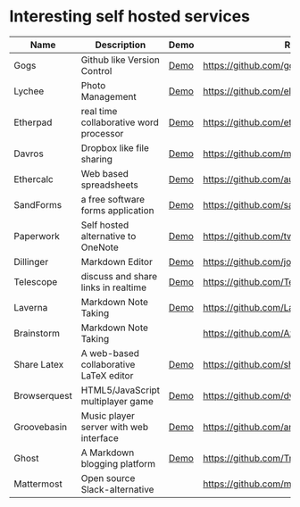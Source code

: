# Interesting self hosted services

|Name           |Description                            | Demo                                      | Repo                                    |
|---------------|---------------------------------------|-------------------------------------------|-----------------------------------------|
|Gogs           |Github like Version Control            |[Demo](https://try.gogs.io/  )             |https://github.com/gogits/gogs/          |
|Lychee         |Photo Management                       |[Demo](http://electerious.com/lychee_demo/)|https://github.com/electerious/Lychee    |
|Etherpad       |real time collaborative word processor |[Demo](https://demo.sandstorm.io/appdemo/h37dm17aa89yrd8zuqpdn36p6zntumtv08fjpu8a8zrte7q1cn60)     |https://github.com/ether/etherpad-lite |
|Davros         |Dropbox like file sharing              |[Demo](https://oasis.sandstorm.io/appdemo/8aspz4sfjnp8u89000mh2v1xrdyx97ytn8hq71mdzv4p4d8n0n3h)    |https://github.com/mnutt/davros/         |
|Ethercalc      |Web based spreadsheets                 |[Demo](https://www.ethercalc.org/_new)     |https://github.com/audreyt/ethercalc     |
|SandForms      |a free software forms application |[Demo](https://oasis.sandstorm.io/install/ca14453df89c196e1650433e5a529d8f?url=https://app-index.sandstorm.io/packages/ca14453df89c196e1650433e5a529d8f) |https://github.com/sandforms/sandforms   |
|Paperwork      |Self hosted alternative to OneNote     |[Demo](https://oasis.sandstorm.io/appdemo/vxe8awcxvtj6yu0vgjpm1tsaeu7x8v8tfp71tyvnm6ykkephu9q0)                              |https://github.com/twostairs/paperwork   |
|Dillinger      |Markdown Editor                        |[Demo](http://dillinger.io/)               |https://github.com/joemccann/dillinger   |
|Telescope      |discuss and share links in realtime    |[Demo](http://demo2.telescopeapp.org/)     |https://github.com/TelescopeJS/Telescope |
|Laverna        |Markdown Note Taking                   |[Demo](https://laverna.cc/app/)            |https://github.com/Laverna/laverna       |
|Brainstorm     |Markdown Note Taking                   |                                           |https://github.com/Azeirah/brainstorm    |
|Share Latex    |A web-based collaborative LaTeX editor |[Demo](https://www.sharelatex.com/)        |https://github.com/sharelatex/sharelatex |
|Browserquest   |HTML5/JavaScript multiplayer game      |[Demo](http://browserquest.mozilla.org/)   |https://github.com/dwrensha/BrowserQuest |
|Groovebasin    |Music player server with web interface |[Demo](http://demo.groovebasin.com/)       |https://github.com/andrewrk/groovebasin  |
|Ghost          |A Markdown blogging platform           |[Demo](https://ghost.org/)                 |https://github.com/TryGhost/Ghost        |
|Mattermost     |Open source Slack-alternative          |                                           |https://github.com/mattermost/platform   |
